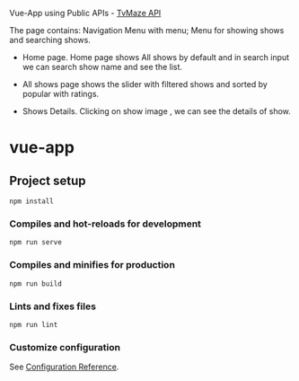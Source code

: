 Vue-App using Public APIs - [TvMaze API](https://www.tvmaze.com/api)


The page contains:
Navigation Menu with menu;
Menu for showing shows and searching shows.

* Home page. Home page shows All shows by default and in search input we can search show name and see the list.

* All shows page shows the slider with filtered shows and sorted by popular with ratings.

* Shows Details. Clicking on show image , we can see the details of show.



# vue-app

## Project setup
```
npm install
```

### Compiles and hot-reloads for development
```
npm run serve
```

### Compiles and minifies for production
```
npm run build
```

### Lints and fixes files
```
npm run lint
```

### Customize configuration
See [Configuration Reference](https://cli.vuejs.org/config/).

